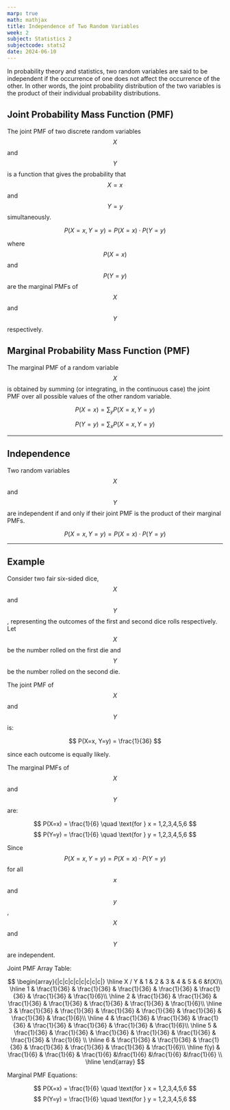 ```yaml
---
marp: true
math: mathjax
title: Independence of Two Random Variables
week: 2
subject: Statistics 2
subjectcode: stats2
date: 2024-06-10
---
```



In probability theory and statistics, two random variables are said to be independent if the occurrence of one does not affect the occurrence of the other. In other words, the joint probability distribution of the two variables is the product of their individual probability distributions.

## Joint Probability Mass Function (PMF)

The joint PMF of two discrete random variables $$X$$ and $$Y$$ is a function that gives the probability that $$X=x$$ and $$Y=y$$ simultaneously.

$$
P(X=x, Y=y) = P(X=x) \cdot P(Y=y)
$$

where $$P(X=x)$$ and $$P(Y=y)$$ are the marginal PMFs of $$X$$ and $$Y$$ respectively.

## Marginal Probability Mass Function (PMF)

The marginal PMF of a random variable $$X$$ is obtained by summing (or integrating, in the continuous case) the joint PMF over all possible values of the other random variable.

$$
P(X=x) = \sum_{y} P(X=x, Y=y)
$$

$$
P(Y=y) = \sum_{x} P(X=x, Y=y)
$$

---
## Independence

Two random variables $$X$$ and $$Y$$ are independent if and only if their joint PMF is the product of their marginal PMFs.

$$
P(X=x, Y=y) = P(X=x) \cdot P(Y=y)
$$

---
## Example

Consider two fair six-sided dice, $$X$$ and $$Y$$, representing the outcomes of the first and second dice rolls respectively. Let $$X$$ be the number rolled on the first die and $$Y$$ be the number rolled on the second die.

The joint PMF of $$X$$ and $$Y$$ is:

$$
P(X=x, Y=y) = \frac{1}{36}
$$

since each outcome is equally likely.

The marginal PMFs of $$X$$ and $$Y$$ are:

$$
P(X=x) = \frac{1}{6} \quad \text{for } x = 1,2,3,4,5,6
$$
$$
P(Y=y) = \frac{1}{6} \quad \text{for } y = 1,2,3,4,5,6
$$

Since $$P(X=x, Y=y) = P(X=x) \cdot P(Y=y)$$ for all $$x$$ and $$y$$, $$X$$ and $$Y$$ are independent.

Joint PMF Array Table:

$$
\begin{array}{|c|c|c|c|c|c|c|c|}
\hline
X / Y & 1 & 2 & 3 & 4 & 5 & 6 &f(X)\\
\hline
1 & \frac{1}{36} & \frac{1}{36} & \frac{1}{36} & \frac{1}{36} & \frac{1}{36} & \frac{1}{36} & \frac{1}{6}\\
\hline
2 & \frac{1}{36} & \frac{1}{36} & \frac{1}{36} & \frac{1}{36} & \frac{1}{36} & \frac{1}{36} & \frac{1}{6}\\
\hline
3 & \frac{1}{36} & \frac{1}{36} & \frac{1}{36} & \frac{1}{36} & \frac{1}{36} & \frac{1}{36} & \frac{1}{6}\\
\hline
4 & \frac{1}{36} & \frac{1}{36} & \frac{1}{36} & \frac{1}{36} & \frac{1}{36} & \frac{1}{36} & \frac{1}{6}\\
\hline
5 & \frac{1}{36} & \frac{1}{36} & \frac{1}{36} & \frac{1}{36} & \frac{1}{36} & \frac{1}{36} & \frac{1}{6} \\
\hline
6 & \frac{1}{36} & \frac{1}{36} & \frac{1}{36} & \frac{1}{36} & \frac{1}{36} & \frac{1}{36} & \frac{1}{6}\\
\hline
f(y) & \frac{1}{6} & \frac{1}{6} & \frac{1}{6} &\frac{1}{6} &\frac{1}{6} &\frac{1}{6} \\
\hline
\end{array}
$$

Marginal PMF Equations:

$$
P(X=x) = \frac{1}{6} \quad \text{for } x = 1,2,3,4,5,6
$$
$$
P(Y=y) = \frac{1}{6} \quad \text{for } y = 1,2,3,4,5,6
$$
